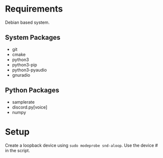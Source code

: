 # Requirements
Debian based system.

## System Packages
  - git
  - cmake
  - python3
  - python3-pip
  - python3-pyaudio
  - gnuradio

## Python Packages 
  - samplerate
  - discord.py[voice]
  - numpy

# Setup
Create a loopback device using `sudo modeprobe snd-aloop`. Use the device # in the script.
